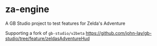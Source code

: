 # za-engine
A GB Studio project to test features for Zelda's Adventure

Supporting a fork of `gb-studio/v2beta` https://github.com/john-lay/gb-studio/tree/feature/zeldasAdventureHud
